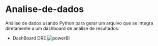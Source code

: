 # Analise-de-dados
 Análise de dados usando Python para gerar um arquivo que se integra diretamente a um dashboard de análise de resultados.
* DashBoard DRE
![powerBI]((https://3b45yn-my.sharepoint.com/:i:/g/personal/arqkdias_3b45yn_onmicrosoft_com/EWxZ052tRGpEjVZS9KkqyO0BhKxpx2uhsVZxhEkGeVWAyA?e=ybAgUd)https://3b45yn-my.sharepoint.com/:i:/g/personal/arqkdias_3b45yn_onmicrosoft_com/EWxZ052tRGpEjVZS9KkqyO0BhKxpx2uhsVZxhEkGeVWAyA?e=ybAgUd)
